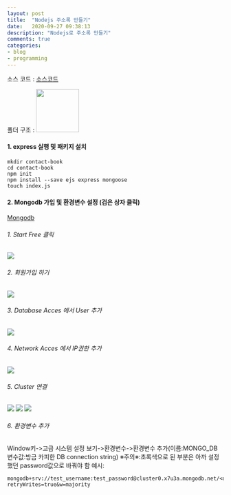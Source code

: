 ```yaml
---
layout: post
title:  "Nodejs 주소록 만들기"
date:   2020-09-27 09:38:13
description: "Nodejs로 주소록 만들기"
comments: true
categories: 
- blog
- programming
---
```


소스 코드 : [소스코드](https://github.com/cndiqor0512/contact-book)

폴더 구조 : 
<img src="https://cndiqor0512.github.io/blog/img/주소록.PNG" width="100px" height=auto>

#### 1. express 실행 및 패키지 설치
    mkdir contact-book
    cd contact-book
    npm init
    npm install --save ejs express mongoose 
    touch index.js

#### 2. Mongodb 가입 및 환경변수 설정 (검은 상자 클릭)
[Mongodb](https://www.mongodb.com/cloud/atlas)
###### 1. Start Free 클릭
<img src="https://cndiqor0512.github.io/blog/img/Mongodb1.png">

###### 2. 회원가입 하기
<img src="https://cndiqor0512.github.io/blog/img/Mongodb2.png">

###### 3. Database Acces 에서 User 추가
<img src="https://cndiqor0512.github.io/blog/img/Mongodb3.PNG">

###### 4. Network Acces 에서 IP권한 추가
<img src="https://cndiqor0512.github.io/blog/img/Mongodb4.png">

###### 5. Cluster 연결
<img src="https://cndiqor0512.github.io/blog/img/Mongodb5.png">

<img src="https://cndiqor0512.github.io/blog/img/Mongodb6.png">

<img src="https://cndiqor0512.github.io/blog/img/Mongodb7.png">

###### 6. 환경변수 추가

Window키->고급 시스템 설정 보기->환경변수->환경변수 추가(이름:MONGO_DB 변수값:방금 카피한 DB connection string)
※주의※:초록색으로 된 <password> 부분은 아까 설정했던 password값으로 바꿔야 함
예시:

    mongodb+srv://test_username:test_password@cluster0.x7u3a.mongodb.net/<dbname>?retryWrites=true&w=majority


